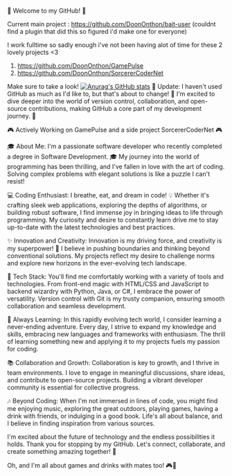 👋 Welcome to my GitHub! 🚀

Current main project : 
https://github.com/DoonOnthon/bait-user
(couldnt find a plugin that did this so figured i'd make one for everyone)

I work fulltime so sadly enough i've not been having alot of time for these 2 lovely projects <3
1. https://github.com/DoonOnthon/GamePulse
2. https://github.com/DoonOnthon/SorcererCoderNet

Make sure to take a look!
[![Anurag's GitHub stats](https://github-readme-stats.vercel.app/api?username=Doononthon)](https://github.com/Doononthon/github-readme-stats)
📢 Update: I haven't used GitHub as much as I'd like to, but that's about to change! 🌟 I'm excited to dive deeper into the world of version control, collaboration, and open-source contributions, making GitHub a core part of my development journey. 📢

🎮 Actively Working on GamePulse and a side project SorcererCoderNet 🎮

🎓 About Me:
I'm a passionate software developer who recently completed a degree in Software Development. 🎓 My journey into the world of programming has been thrilling, and I've fallen in love with the art of coding. Solving complex problems with elegant solutions is like a puzzle I can't resist!

💻 Coding Enthusiast:
I breathe, eat, and dream in code! 💡 Whether it's crafting sleek web applications, exploring the depths of algorithms, or building robust software, I find immense joy in bringing ideas to life through programming. My curiosity and desire to constantly learn drive me to stay up-to-date with the latest technologies and best practices.

✨ Innovation and Creativity:
Innovation is my driving force, and creativity is my superpower! 🚀 I believe in pushing boundaries and thinking beyond conventional solutions. My projects reflect my desire to challenge norms and explore new horizons in the ever-evolving tech landscape.

🔧 Tech Stack:
You'll find me comfortably working with a variety of tools and technologies. From front-end magic with HTML/CSS and JavaScript to backend wizardry with Python, Java, or C#, I embrace the power of versatility. Version control with Git is my trusty companion, ensuring smooth collaboration and seamless development.

🌱 Always Learning:
In this rapidly evolving tech world, I consider learning a never-ending adventure. Every day, I strive to expand my knowledge and skills, embracing new languages and frameworks with enthusiasm. The thrill of learning something new and applying it to my projects fuels my passion for coding.

📚 Collaboration and Growth:
Collaboration is key to growth, and I thrive in team environments. I love to engage in meaningful discussions, share ideas, and contribute to open-source projects. Building a vibrant developer community is essential for collective progress.

🎶 Beyond Coding:
When I'm not immersed in lines of code, you might find me enjoying music, exploring the great outdoors, playing games, having a drink with friends, or indulging in a good book. Life's all about balance, and I believe in finding inspiration from various sources.

I'm excited about the future of technology and the endless possibilities it holds. Thank you for stopping by my GitHub. Let's connect, collaborate, and create something amazing together! 🌟

Oh, and I'm all about games and drinks with mates too! 🎮🍻


